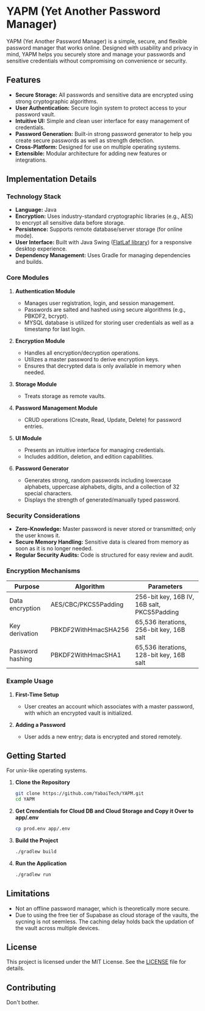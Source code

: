 # YAPM (Yet Another Password Manager)

YAPM (Yet Another Password Manager) is a simple, secure, and flexible password manager that works online. Designed with usability and privacy in mind, YAPM helps you securely store and manage your passwords and sensitive credentials without compromising on convenience or security.

## Features

- **Secure Storage:** All passwords and sensitive data are encrypted using strong cryptographic algorithms.
- **User Authentication:** Secure login system to protect access to your password vault.
- **Intuitive UI:** Simple and clean user interface for easy management of credentials.
- **Password Generation:** Built-in strong password generator to help you create secure passwords as well as strength detection.
- **Cross-Platform:** Designed for use on multiple operating systems.
- **Extensible:** Modular architecture for adding new features or integrations.

## Implementation Details

### Technology Stack

- **Language:** Java
- **Encryption:** Uses industry-standard cryptographic libraries (e.g., AES) to encrypt all sensitive data before storage.
- **Persistence:** Supports remote database/server storage (for online mode).
- **User Interface:** Built with Java Swing ([FlatLaf library](https://github.com/JFormDesigner/FlatLaf)) for a responsive desktop experience.
- **Dependency Management:** Uses Gradle for managing dependencies and builds.

### Core Modules

1. **Authentication Module**

   - Manages user registration, login, and session management.
   - Passwords are salted and hashed using secure algorithms (e.g., PBKDF2, bcrypt).
   - MYSQL database is utilized for storing user credentials as well as a timestamp for last login.

2. **Encryption Module**

   - Handles all encryption/decryption operations.
   - Utilizes a master password to derive encryption keys.
   - Ensures that decrypted data is only available in memory when needed.

3. **Storage Module**

   - Treats storage as remote vaults.

4. **Password Management Module**

   - CRUD operations (Create, Read, Update, Delete) for password entries.

5. **UI Module**

   - Presents an intuitive interface for managing credentials.
   - Includes addition, deletion, and edition capabilities.

6. **Password Generator**
   - Generates strong, random passwords including lowercase alphabets, uppercase alphabets, digits, and a collection of 32 special characters.
   - Displays the strength of generated/manually typed password.

### Security Considerations

- **Zero-Knowledge:** Master password is never stored or transmitted; only the user knows it.
- **Secure Memory Handling:** Sensitive data is cleared from memory as soon as it is no longer needed.
- **Regular Security Audits:** Code is structured for easy review and audit.

### Encryption Mechanisms

| Purpose          | Algorithm            | Parameters                                  |
| ---------------- | -------------------- | ------------------------------------------- |
| Data encryption  | AES/CBC/PKCS5Padding | 256-bit key, 16B IV, 16B salt, PKCS5Padding |
| Key derivation   | PBKDF2WithHmacSHA256 | 65,536 iterations, 256-bit key, 16B salt    |
| Password hashing | PBKDF2WithHmacSHA1   | 65,536 iterations, 128-bit key, 16B salt    |

### Example Usage

1. **First-Time Setup**

   - User creates an account which associates with a master password, with which an encrypted vault is initialized.

2. **Adding a Password**

   - User adds a new entry; data is encrypted and stored remotely.

## Getting Started

For unix-like operating systems.

1. **Clone the Repository**

   ```sh
   git clone https://github.com/YabaiTech/YAPM.git
   cd YAPM
   ```

2. **Get Crendentials for Cloud DB and Cloud Storage and Copy it Over to app/.env**

   ```sh
   cp prod.env app/.env
   ```

3. **Build the Project**

   ```sh
   ./gradlew build
   ```

4. **Run the Application**
   ```sh
   ./gradlew run
   ```

## Limitations

- Not an offline password manager, which is theoretically more secure.
- Due to using the free tier of Supabase as cloud storage of the vaults, the sycning is not seemless. The caching delay holds back the updation of the vault across multiple devices.

## License

This project is licensed under the MIT License. See the [LICENSE](LICENSE) file for details.

## Contributing

Don't bother.
